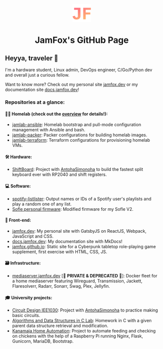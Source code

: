 <p align="center">
  <a href="https://jamfox.dev">
    <img alt="JF" src="./images/icon.png" width="60" />
  </a>
</p>
<h1 align="center">
JamFox's GitHub Page
</h1>

## Heyya, traveler 👋

I'm a hardware student, Linux admin, DevOps engineer, C/Go/Python dev and overall just a curious fellow.

Want to know more? Check out my personal site [jamfox.dev](https://jamfox.dev/) or my documentation site [docs.jamfox.dev](https://docs.jamfox.dev)!

### Repositories at a glance:

#### 👨‍💻 Homelab (check out the [overview](https://docs.jamfox.dev/content/homelab/) for details!):
- [jamlab-ansible](https://github.com/JamFox/jamlab-ansible): Homelab bootstrap and pull-mode configuration management with Ansible and bash.
- [jamlab-packer](https://github.com/JamFox/jamlab-packer): Packer configurations for building homelab images.
- [jamlab-terraform](https://github.com/JamFox/jamlab-terraform): Terraform configurations for provisioning homelab VMs.

#### 🛠 Hardware:
- [ShiftBoard](https://github.com/JamFox/Shiftboard): Project with [AntohaSimonoha](https://github.com/AntohaSimonoha) to build the fastest split keyboard ever with RP2040 and shift registers.

#### 💻 Software:
- [spotify-listlister](https://github.com/JamFox/spotify-listlister): Output names or IDs of a Spotify user's playlists and play a random one of any list.
- [Sofle personal firmware](https://github.com/JamFox/Sofle-v2-personal-EST-keymap): Modified firmware for my Sofle V2.

#### 📰 Front-end:
- [jamfox.dev](https://github.com/JamFox/jamfox.dev): My personal site with GatsbyJS on ReactJS, Webpack, JavaScript and CSS.
- [docs.jamfox.dev](https://github.com/JamFox/docs.jamfox.dev): My documentation site with MkDocs!
- [jamfox.github.io](https://github.com/JamFox/jamfox.github.io): Static site for a Cyberpunk tabletop role-playing game supplement, first exercise with HTML, CSS, JS.

#### 🗃️ Infrastructure: 
- [mediaserver.jamfox.dev](https://github.com/JamFox/mediaserver.jamfox.dev) [🚧 **PRIVATE & DEPRECATED** 🚧]: Docker fleet for a home mediaserver featuring Wireguard, Transmission, Jackett, Flaresolverr, Radarr, Sonarr, Swag, Plex, Jellyfin. 


#### 🎓 University projects:
- [Circuit Design IEE1030](https://github.com/JamFox/Circuit-Design-Project-IEE1030): Project with [AntohaSimonoha](https://github.com/AntohaSimonoha) to practice making basic circuits. 
- [Algorithms and Data Structures in C Lab](https://github.com/JamFox/AlgoritmidLabor): Homework in C with a given parent data structure retrieval and modification. 
- [Kanamaja Home Automation](https://github.com/JamFox/Kanamaja-Home-Automation): Project to automate feeding and checking on chickens with the help of a Raspberry Pi running Nginx, Flask, Gunicorn, MariaDB, Bootstrap.
